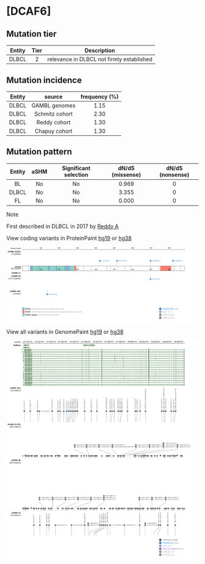 # [DCAF6]

## Mutation tier

|Entity|Tier|Description                              |
|:------:|:----:|-----------------------------------------|
|DLBCL |2   |relevance in DLBCL not firmly established|
## Mutation incidence

|Entity|source        |frequency (%)|
|:------:|:--------------:|:-------------:|
|DLBCL |GAMBL genomes |1.15         |
|DLBCL |Schmitz cohort|2.30         |
|DLBCL |Reddy cohort  |1.30         |
|DLBCL |Chapuy cohort |1.30         |

## Mutation pattern

|Entity|aSHM|Significant selection|dN/dS (missense)|dN/dS (nonsense)|
|:------:|:----:|:---------------------:|:----------------:|:----------------:|
|BL    |No  |No                   |0.969           |0               |
|DLBCL |No  |No                   |3.355           |0               |
|FL    |No  |No                   |0.000           |0               |


> [!NOTE]
> First described in DLBCL in 2017 by [Reddy A](https://pubmed.ncbi.nlm.nih.gov/28985567)


View coding variants in ProteinPaint [hg19](https://www.bcgsc.ca/downloads/morinlab/GAMBL/test/genes/DCAF6_protein.html)  or [hg38](https://www.bcgsc.ca/downloads/morinlab/GAMBL/test/genes/DCAF6_protein_hg38.html)

![image](images/proteinpaint/DCAF6_NM_018442.svg)

View all variants in GenomePaint [hg19](https://www.bcgsc.ca/downloads/morinlab/GAMBL/test/genes/DCAF6.html)  or [hg38](https://www.bcgsc.ca/downloads/morinlab/GAMBL/test/genes/DCAF6_hg38.html)

![image](images/proteinpaint/DCAF6.svg)
